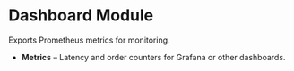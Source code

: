 # Dashboard Module

Exports Prometheus metrics for monitoring.

* **Metrics** – Latency and order counters for Grafana or other dashboards.
